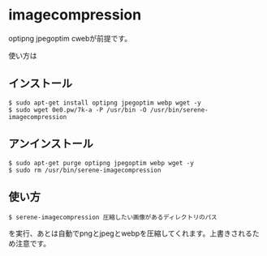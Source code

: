 # imagecompression

optipng jpegoptim cwebが前提です。

使い方は

## インストール
```
$ sudo apt-get install optipng jpegoptim webp wget -y
$ sudo wget 0e0.pw/7k-a -P /usr/bin -O /usr/bin/serene-imagecompression
```

## アンインストール
```
$ sudo apt-get purge optipng jpegoptim webp wget -y
$ sudo rm /usr/bin/serene-imagecompression
```

## 使い方
```
$ serene-imagecompression 圧縮したい画像があるディレクトリのパス
```
を実行、あとは自動でpngとjpegとwebpを圧縮してくれます。上書きされるため注意です。
